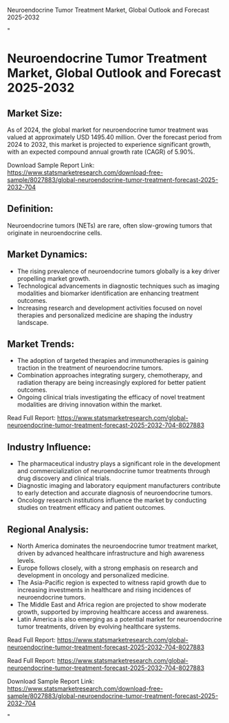 Neuroendocrine Tumor Treatment Market, Global Outlook and Forecast 2025-2032

"<!DOCTYPE html>
<html>
<head>
<title>Neuroendocrine Tumor Treatment Market, Global Outlook and Forecast 2025-2032</title>
</head>
<body>

<h1>Neuroendocrine Tumor Treatment Market, Global Outlook and Forecast 2025-2032</h1>

<h2>Market Size:</h2>
<p>As of 2024, the global market for neuroendocrine tumor treatment was valued at approximately USD 1495.40 million. Over the forecast period from 2024 to 2032, this market is projected to experience significant growth, with an expected compound annual growth rate (CAGR) of 5.90%.</p>
<p>Download Sample Report Link: <a href='https://www.statsmarketresearch.com/download-free-sample/8027883/global-neuroendocrine-tumor-treatment-forecast-2025-2032-704'>https://www.statsmarketresearch.com/download-free-sample/8027883/global-neuroendocrine-tumor-treatment-forecast-2025-2032-704</a></p>

<h2>Definition:</h2>
<p>Neuroendocrine tumors (NETs) are rare, often slow-growing tumors that originate in neuroendocrine cells.</p>

<h2>Market Dynamics:</h2>
<ul>
<li>The rising prevalence of neuroendocrine tumors globally is a key driver propelling market growth.</li>
<li>Technological advancements in diagnostic techniques such as imaging modalities and biomarker identification are enhancing treatment outcomes.</li>
<li>Increasing research and development activities focused on novel therapies and personalized medicine are shaping the industry landscape.</li>
</ul>

<h2>Market Trends:</h2>
<ul>
<li>The adoption of targeted therapies and immunotherapies is gaining traction in the treatment of neuroendocrine tumors.</li>
<li>Combination approaches integrating surgery, chemotherapy, and radiation therapy are being increasingly explored for better patient outcomes.</li>
<li>Ongoing clinical trials investigating the efficacy of novel treatment modalities are driving innovation within the market.</li>
</ul>
<p>Read Full Report: <a href='https://www.statsmarketresearch.com/global-neuroendocrine-tumor-treatment-forecast-2025-2032-704-8027883'>https://www.statsmarketresearch.com/global-neuroendocrine-tumor-treatment-forecast-2025-2032-704-8027883</a></p>

<h2>Industry Influence:</h2>
<ul>
<li>The pharmaceutical industry plays a significant role in the development and commercialization of neuroendocrine tumor treatments through drug discovery and clinical trials.</li>
<li>Diagnostic imaging and laboratory equipment manufacturers contribute to early detection and accurate diagnosis of neuroendocrine tumors.</li>
<li>Oncology research institutions influence the market by conducting studies on treatment efficacy and patient outcomes.</li>
</ul>

<h2>Regional Analysis:</h2>
<ul>
<li>North America dominates the neuroendocrine tumor treatment market, driven by advanced healthcare infrastructure and high awareness levels.</li>
<li>Europe follows closely, with a strong emphasis on research and development in oncology and personalized medicine.</li>
<li>The Asia-Pacific region is expected to witness rapid growth due to increasing investments in healthcare and rising incidences of neuroendocrine tumors.</li>
<li>The Middle East and Africa region are projected to show moderate growth, supported by improving healthcare access and awareness.</li>
<li>Latin America is also emerging as a potential market for neuroendocrine tumor treatments, driven by evolving healthcare systems.</li>
</ul>
<p>Read Full Report: <a href='https://www.statsmarketresearch.com/global-neuroendocrine-tumor-treatment-forecast-2025-2032-704-8027883'>https://www.statsmarketresearch.com/global-neuroendocrine-tumor-treatment-forecast-2025-2032-704-8027883</a></p>

<p>Read Full Report: <a href='https://www.statsmarketresearch.com/global-neuroendocrine-tumor-treatment-forecast-2025-2032-704-8027883'>https://www.statsmarketresearch.com/global-neuroendocrine-tumor-treatment-forecast-2025-2032-704-8027883</a></p>
<p>Download Sample Report Link: <a href='https://www.statsmarketresearch.com/download-free-sample/8027883/global-neuroendocrine-tumor-treatment-forecast-2025-2032-704'>https://www.statsmarketresearch.com/download-free-sample/8027883/global-neuroendocrine-tumor-treatment-forecast-2025-2032-704</a></p>

</body>
</html>"
